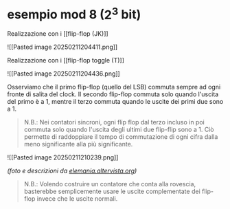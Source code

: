 # esempio mod 8 ($2^3$ bit)

Realizzazione con i [[flip-flop (JK)]]

![[Pasted image 20250211204411.png]]

Realizzazione con i [[flip-flop toggle (T)]]

![[Pasted image 20250211204436.png]]

Osserviamo che il primo flip-flop (quello del LSB) commuta sempre ad ogni fronte di salita del clock. Il secondo flip-flop commuta solo quando l'uscita del primo è a 1, mentre il terzo commuta quando le uscite dei primi due sono a 1.

> N.B.: Nei contatori sincroni, ogni flip flop dal terzo incluso in poi commuta solo quando l'uscita degli ultimi due flip-flip sono a 1. Ciò permette di raddoppiare il tempo di commutazione di ogni cifra dalla meno significante alla più significante.

![[Pasted image 20250211210239.png]]

*(foto e descrizioni da [elemania.altervista.org](https://www.elemania.altervista.org/digitale/contatori/cont5.html))*

> N.B.: Volendo costruire un contatore che conta alla rovescia, basterebbe semplicemente usare le uscite complementate dei flip-flop invece che le uscite normali.